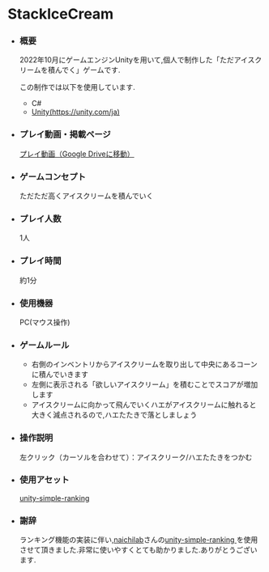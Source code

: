 # StackIceCream

- ### 概要
  2022年10月にゲームエンジンUnityを用いて,個人で制作した「ただアイスクリームを積んでく」ゲームです.

   この制作では以下を使用しています.
   - C#
   - [Unity(https://unity.com/ja)](https://unity.com/ja)
  
- ### プレイ動画・掲載ページ
   [プレイ動画（Google Driveに移動）](https://drive.google.com/drive/u/1/folders/1QlGOesiHKCc60sRfaEiHR3TlQCjtcapf)
  
- ### ゲームコンセプト
  ただただ高くアイスクリームを積んでいく

- ### プレイ人数
   1人

- ### プレイ時間
   約1分

- ### 使用機器
   PC(マウス操作)

- ### ゲームルール
   - 右側のインベントリからアイスクリームを取り出して中央にあるコーンに積んでいきます
   - 左側に表示される「欲しいアイスクリーム」を積むことでスコアが増加します
   - アイスクリームに向かって飛んでいくハエがアイスクリームに触れると大きく減点されるので,ハエたたきで落としましょう
  
- ### 操作説明
   左クリック（カーソルを合わせて）：アイスクリーク/ハエたたきをつかむ

- ### 使用アセット
   [unity-simple-ranking ](https://github.com/naichilab/unity-simple-ranking)
  
- ### 謝辞
   ランキング機能の実装に伴い,[naichilab](https://github.com/naichilab)さんの[unity-simple-ranking ](https://github.com/naichilab/unity-simple-ranking)を使用させて頂きました.非常に使いやすくとても助かりました.ありがとうございます.
  

